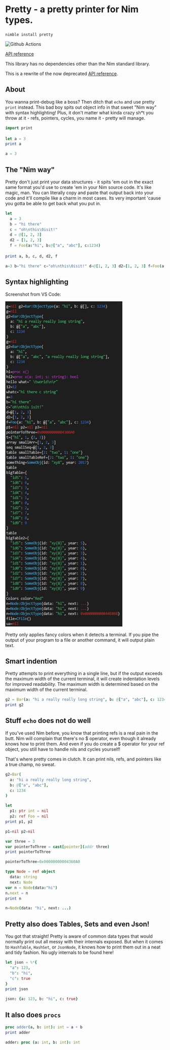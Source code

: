 # Pretty - a pretty printer for Nim types.

`nimble install pretty`

![Github Actions](https://github.com/treeform/pretty/workflows/Github%20Actions/badge.svg)

[API reference](https://treeform.github.io/pretty)

This library has no dependencies other than the Nim standard library.

This is a rewrite of the now deprecated [API reference](https://github.com/treeform/print).

## About

You wanna print-debug like a boss? Then ditch that `echo` and use pretty `print` instead. This bad boy spits out object info in that sweet "Nim way" with syntax highlighting! Plus, it don't matter what kinda crazy sh*t you throw at it - refs, pointers, cycles, you name it - pretty will manage.

```nim
import print

let a = 3
print a
```
```nim
a = 3
```

## The "Nim way"

Pretty don't just print your data structures - it spits 'em out in the exact same format you'd use to create 'em in your Nim source code. It's like magic, man. You can literally copy and paste that output back into your code and it'll compile like a charm in most cases. Its very important 'cause you gotta be able to get back what you put in.

```nim
let
  a = 3
  b = "hi there"
  c = "oh\nthis\0isit!"
  d = @[1, 2, 3]
  d2 = [1, 2, 3]
  f = Foo(a:"hi", b:@["a", "abc"], c:1234)

print a, b, c, d, d2, f
```
```nim
a=3 b="hi there" c="oh\nthis\0isit!" d=@[1, 2, 3] d2=[1, 2, 3] f=Foo(a:"hi", b:@["a", "abc"], c:1234)
```

## Syntax highlighting

Screenshot from VS Code:

![Image of Yaktocat](docs/screenshot.png)

Pretty only applies fancy colors when it detects a terminal. If you pipe the output of your program to a file or another command, it will output plain text.

## Smart indention

Pretty attempts to print everything in a single line, but if the output exceeds the maximum width of the current terminal, it will create indentation levels for improved readability. The maximum width is determined based on the maximum width of the current terminal.

```nim
g2 = Bar(a: "hi a really really long string", b: @["a", "abc"], c: 1234)
print g2
```

## Stuff `echo` does not do well

If you've used Nim before, you know that printing refs is a real pain in the butt. Nim will complain that there's no $ operator, even though it already knows how to print them. And even if you do create a $ operator for your ref object, you still have to handle nils and cycles yourself!

That's where pretty comes in clutch. It can print nils, refs, and pointers like a true champ, no sweat.

```nim
g2=Bar(
  a: "hi a really really long string",
  b: @["a", "abc"],
  c: 1234
)
```

```nim
let
  p1: ptr int = nil
  p2: ref Foo = nil
print p1, p2
```
```nim
p1=nil p2=nil
```

```nim
var three = 3
var pointerToThree = cast[pointer](addr three)
print pointerToThree
```
```nim
pointerToThree=0x00000000004360A0
```

```nim
type Node = ref object
  data: string
  next: Node
var n = Node(data:"hi")
n.next = n
print n
```
```nim
n=Node(data: "hi", next: ...)
```

## Pretty also does Tables, Sets and even Json!

You got that straight! Pretty is aware of common data types that would normally print out all messy with their internals exposed. But when it comes to `HashTable`, `HashSet`, or `JsonNode`, it knows how to print them out in a neat and tidy fashion. No ugly internals to be found here!

```nim
let json = %*{
  "a": 123,
  "b": "hi",
  "c": true
}
print json
```

```nim
json: {a: 123, b: "hi", c: true}
```

## It also does `procs`

```nim
proc adder(a, b: int): int = a + b
print adder
```
```nim
adder: proc (a: int, b: int): int
```
